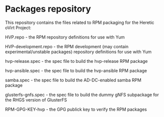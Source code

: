 # Packages repository

This repository contains the files related to RPM packaging for the Heretic oVirt Project:

HVP.repo - the RPM repository definitions for use with Yum

HVP-development.repo - the RPM development (may contain experimental/unstable packages) repository definitions for use with Yum

hvp-release.spec - the spec file to build the hvp-release RPM package

hvp-ansible.spec - the spec file to build the hvp-ansible RPM package

samba.spec - the spec file to build the AD-DC-enabled samba RPM package

glusterfs-gnfs.spec - the spec file to build the dummy gNFS subpackage for the RHGS version of GlusterFS

RPM-GPG-KEY-hvp - the GPG publick key to verify the RPM packages
